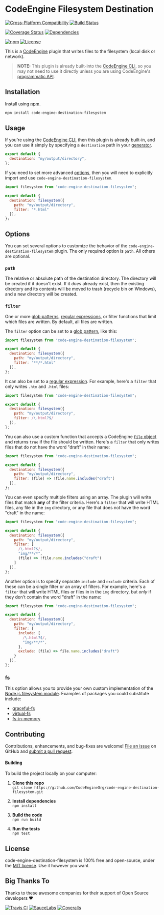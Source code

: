 CodeEngine Filesystem Destination
======================================

[![Cross-Platform Compatibility](https://engine.codes/img/badges/os-badges.svg)](https://travis-ci.com/CodeEngineOrg/code-engine-destination-filesystem)
[![Build Status](https://api.travis-ci.com/CodeEngineOrg/code-engine-destination-filesystem.svg?branch=master)](https://travis-ci.com/CodeEngineOrg/code-engine-destination-filesystem)

[![Coverage Status](https://coveralls.io/repos/github/CodeEngineOrg/code-engine-destination-filesystem/badge.svg?branch=master)](https://coveralls.io/github/CodeEngineOrg/code-engine-destination-filesystem)
[![Dependencies](https://david-dm.org/CodeEngineOrg/code-engine-destination-filesystem.svg)](https://david-dm.org/CodeEngineOrg/code-engine-destination-filesystem)

[![npm](https://img.shields.io/npm/v/code-engine-destination-filesystem.svg)](https://www.npmjs.com/package/code-engine-destination-filesystem)
[![License](https://img.shields.io/npm/l/code-engine-destination-filesystem.svg)](LICENSE)



This is a [CodeEngine](https://engine.codes/) plugin that writes files to the filesystem (local disk or network).

> **NOTE:** This plugin is already built-into the [CodeEngine CLI](https://github.com/CodeEngineOrg/code-engine/wiki/Command-Line-Interface), so you may not need to use it directly unless you are using CodeEngine's [programmatic API](https://github.com/CodeEngineOrg/code-engine/wiki/Programmatic-API).



Installation
-------------------------------
Install using [npm](https://docs.npmjs.com/about-npm/).

```bash
npm install code-engine-destination-filesystem
```



Usage
-------------------------------
If you're using the [CodeEngine CLI](https://github.com/CodeEngineOrg/code-engine/wiki/Command-Line-Interface), then this plugin is already built-in, and you can use it simply by specifying a `destination` path in your [generator](https://github.com/CodeEngineOrg/code-engine/wiki/Creating-a-Generator).

```javascript
export default {
  destination: "my/output/directory",
};
```

If you need to set more advanced [options](#options), then you will need to explicitly import and use `code-engine-destination-filesystem`.

```javascript
import filesystem from "code-engine-destination-filesystem";

export default {
  destination: filesystem({
    path: "my/output/directory",
    filter: "*.html"
  }),
};
```



Options
-------------------------------
You can set several options to customize the behavior of the `code-engine-destination-filesystem` plugin. The only required option is `path`. All others are optional.

### `path`
The relative or absolute path of the destination directory. The directory will be created if it doesn't exist. If it _does_ already exist, then the existing directory and its contents will be moved to trash (recycle bin on Windows), and a new directory will be created.


### `filter`
One or more [glob patterns](https://github.com/sindresorhus/globby#globbing-patterns), [regular expressions](https://developer.mozilla.org/en-US/docs/Web/JavaScript/Guide/Regular_Expressions), or filter functions that limit which files are written. By default, all files are written.

The `filter` option can be set to a [glob pattern](https://github.com/sindresorhus/globby#globbing-patterns), like this:

```javascript
import filesystem from "code-engine-destination-filesystem";

export default {
  destination: filesystem({
    path: "my/output/directory",
    filter: "**/*.html"
  }),
};
```


It can also be set to a [regular expression](https://developer.mozilla.org/en-US/docs/Web/JavaScript/Guide/Regular_Expressions). For example, here's a `filter` that only writes `.htm` and `.html` files:

```javascript
import filesystem from "code-engine-destination-filesystem";

export default {
  destination: filesystem({
    path: "my/output/directory",
    filter: /\.html?$/
  }),
};
```

You can also use a custom function that accepts a CodeEngine [`File` object](https://github.com/CodeEngineOrg/code-engine/wiki/Files) and returns `true` if the file should be written.  Here's a `filter` that only writes files that do not have the word "draft" in their name:

```javascript
import filesystem from "code-engine-destination-filesystem";

export default {
  destination: filesystem({
    path: "my/output/directory",
    filter: (file) => !file.name.includes("draft")
  }),
};
```

You can even specify multiple filters using an array. The plugin will write files that match **any** of the filter criteria. Here's a `filter` that will write HTML files, any file in the `img` directory, or any file that does not have the word "draft" in the name:

```javascript
import filesystem from "code-engine-destination-filesystem";

export default {
  destination: filesystem({
    path: "my/output/directory",
    filter: [
      /\.html?$/,
      "img/**/*",
      (file) => !file.name.includes("draft")
    ]
  }),
};
```

Another option is to specify separate `include` and `exclude` criteria. Each of these can be a single filter or an array of filters. For example, here's a `filter` that will write HTML files or files in in the `img` directory, but _only_ if they don't contain the word "draft" in the name:

```javascript
import filesystem from "code-engine-destination-filesystem";

export default {
  destination: filesystem({
    path: "my/output/directory",
    filter: {
      include: [
        /\.html?$/,
        "img/**/*",
      },
      exclude: (file) => file.name.includes("draft")
    }
  }),
};
```


### fs
This option allows you to provide your own custom implementation of the [Node.js filesystem module](https://nodejs.org/api/fs.html). Examples of packages you could substitute include:

  - [graceful-fs](https://www.npmjs.com/package/graceful-fs)
  - [virtual-fs](https://www.npmjs.com/package/virtualfs)
  - [fs-in-memory](https://www.npmjs.com/package/fs-in-memory)



Contributing
--------------------------
Contributions, enhancements, and bug-fixes are welcome!  [File an issue](https://github.com/CodeEngineOrg/code-engine-destination-filesystem/issues) on GitHub and [submit a pull request](https://github.com/CodeEngineOrg/code-engine-destination-filesystem/pulls).

#### Building
To build the project locally on your computer:

1. __Clone this repo__<br>
`git clone https://github.com/CodeEngineOrg/code-engine-destination-filesystem.git`

2. __Install dependencies__<br>
`npm install`

3. __Build the code__<br>
`npm run build`

4. __Run the tests__<br>
`npm test`



License
--------------------------
code-engine-destination-filesystem is 100% free and open-source, under the [MIT license](LICENSE). Use it however you want.



Big Thanks To
--------------------------
Thanks to these awesome companies for their support of Open Source developers ❤

[![Travis CI](https://engine.codes/img/badges/travis-ci.svg)](https://travis-ci.com)
[![SauceLabs](https://engine.codes/img/badges/sauce-labs.svg)](https://saucelabs.com)
[![Coveralls](https://engine.codes/img/badges/coveralls.svg)](https://coveralls.io)
